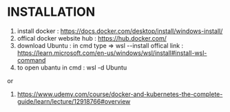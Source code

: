 # INSTALLATION

1. install docker : https://docs.docker.com/desktop/install/windows-install/
2. offical docker website hub : https://hub.docker.com/
3. download Ubuntu : in cmd type =>  wsl --install 
   offical link : https://learn.microsoft.com/en-us/windows/wsl/install#install-wsl-command
4. to open ubantu in cmd : wsl -d Ubuntu


or 

1. https://www.udemy.com/course/docker-and-kubernetes-the-complete-guide/learn/lecture/12918766#overview
